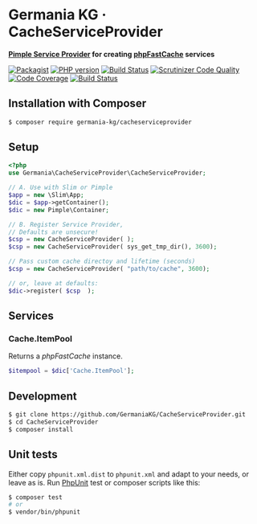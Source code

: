 # Germania KG · CacheServiceProvider

**[Pimple Service Provider](https://pimple.symfony.com/#extending-a-container) for creating [phpFastCache](http://www.phpfastcache.com/) services**

[![Packagist](https://img.shields.io/packagist/v/germania-kg/cacheserviceprovider.svg?style=flat)](https://packagist.org/packages/germania-kg/cacheserviceprovider)
[![PHP version](https://img.shields.io/packagist/php-v/germania-kg/cacheserviceprovider.svg)](https://packagist.org/packages/germania-kg/cacheserviceprovider)
[![Build Status](https://img.shields.io/travis/GermaniaKG/CacheServiceProvider.svg?label=Travis%20CI)](https://travis-ci.org/GermaniaKG/CacheServiceProvider)
[![Scrutinizer Code Quality](https://scrutinizer-ci.com/g/GermaniaKG/CacheServiceProvider/badges/quality-score.png?b=master)](https://scrutinizer-ci.com/g/GermaniaKG/CacheServiceProvider/?branch=master)
[![Code Coverage](https://scrutinizer-ci.com/g/GermaniaKG/CacheServiceProvider/badges/coverage.png?b=master)](https://scrutinizer-ci.com/g/GermaniaKG/CacheServiceProvider/?branch=master)
[![Build Status](https://scrutinizer-ci.com/g/GermaniaKG/CacheServiceProvider/badges/build.png?b=master)](https://scrutinizer-ci.com/g/GermaniaKG/CacheServiceProvider/build-status/master)

## Installation with Composer

```bash
$ composer require germania-kg/cacheserviceprovider
```
## Setup

```php
<?php
use Germania\CacheServiceProvider\CacheServiceProvider;

// A. Use with Slim or Pimple
$app = new \Slim\App;
$dic = $app->getContainer();
$dic = new Pimple\Container;

// B. Register Service Provider, 
// Defaults are unsecure!
$csp = new CacheServiceProvider( );
$csp = new CacheServiceProvider( sys_get_tmp_dir(), 3600);

// Pass custom cache directoy and lifetime (seconds)
$csp = new CacheServiceProvider( "path/to/cache", 3600);

// or, leave at defaults: 
$dic->register( $csp  );
```


## Services

### Cache.ItemPool

Returns a *phpFastCache* instance. 

```php
$itempool = $dic['Cache.ItemPool'];
```

## Development

```bash
$ git clone https://github.com/GermaniaKG/CacheServiceProvider.git
$ cd CacheServiceProvider
$ composer install
```

## Unit tests

Either copy `phpunit.xml.dist` to `phpunit.xml` and adapt to your needs, or leave as is. Run [PhpUnit](https://phpunit.de/) test or composer scripts like this:

```bash
$ composer test
# or
$ vendor/bin/phpunit
```
